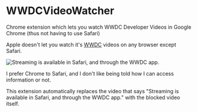 # WWDCVideoWatcher
Chrome extension which lets you watch WWDC Developer Videos in Google Chrome (thus not having to use Safari)

Apple doesn't let you watch it's [WWDC](https://developer.apple.com/videos/) videos on any browser except Safari.

![Streaming is available in Safari, and through the WWDC app.](WWDCVideoWatcher/blocked_video.png "Wtf is this shit?")

I prefer Chrome to Safari, and I don't like being told how I can access information or not.

This extension automatically replaces the video that says "Streaming is available in Safari, and through the WWDC app." with the blocked video itself.
